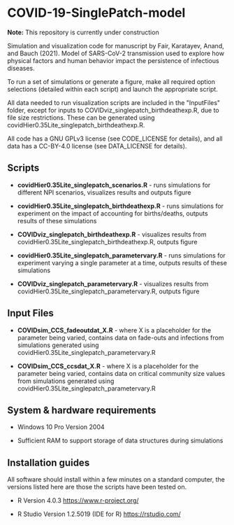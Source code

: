 # COVID-19-SinglePatch-model

**Note:** This repository is currently under construction


Simulation and visualization code for manuscript by Fair, Karatayev, Anand, and Bauch (2021). Model of SARS-CoV-2 transmission used to explore how physical factors and human behavior impact the persistence of infectious diseases.

To run a set of simulations or generate a figure, make all required option selections (detailed within each script) and launch the appropriate script.

All data needed to run visualization scripts are included in the "InputFiles" folder, except for inputs to COVIDviz_singlepatch_birthdeathexp.R, due to file size restrictions. These can be generated using covidHier0.35Lite_singlepatch_birthdeathexp.R.

All code has a GNU GPLv3 license (see CODE_LICENSE for details), and all data has a CC-BY-4.0 license (see DATA_LICENSE for details).

## Scripts

* **covidHier0.35Lite_singlepatch_scenarios.R** - runs simulations for different NPI scenarios, visualizes results and outputs figure

* **covidHier0.35Lite_singlepatch_birthdeathexp.R** - runs simulations for experiment on the impact of accounting for births/deaths, outputs results of these simulations

* **COVIDviz_singlepatch_birthdeathexp.R** - visualizes results from covidHier0.35Lite_singlepatch_birthdeathexp.R, outputs figure

* **covidHier0.35Lite_singlepatch_parametervary.R** - runs simulations for experiment varying a single parameter at a time, outputs results of these simulations

* **COVIDviz_singlepatch_parametervary.R** - visualizes results from covidHier0.35Lite_singlepatch_parametervary.R, outputs figure


## Input Files

* **COVIDsim_CCS_fadeoutdat_X.R** - where X is a placeholder for the parameter being varied, contains data on fade-outs and infections from simulations generated using covidHier0.35Lite_singlepatch_parametervary.R

* **COVIDsim_CCS_ccsdat_X.R** - where X is a placeholder for the parameter being varied, contains data on critical community size values from simulations generated using covidHier0.35Lite_singlepatch_parametervary.R


## System & hardware requirements

 * Windows 10 Pro Version 2004

 * Sufficient RAM to support storage of data structures during simulations

## Installation guides

All software should install within a few minutes on a standard computer, the versions listed here are those the scripts have been tested on.

 * R Version 4.0.3 https://www.r-project.org/

 * R Studio Version 1.2.5019 (IDE for R) https://rstudio.com/ 

